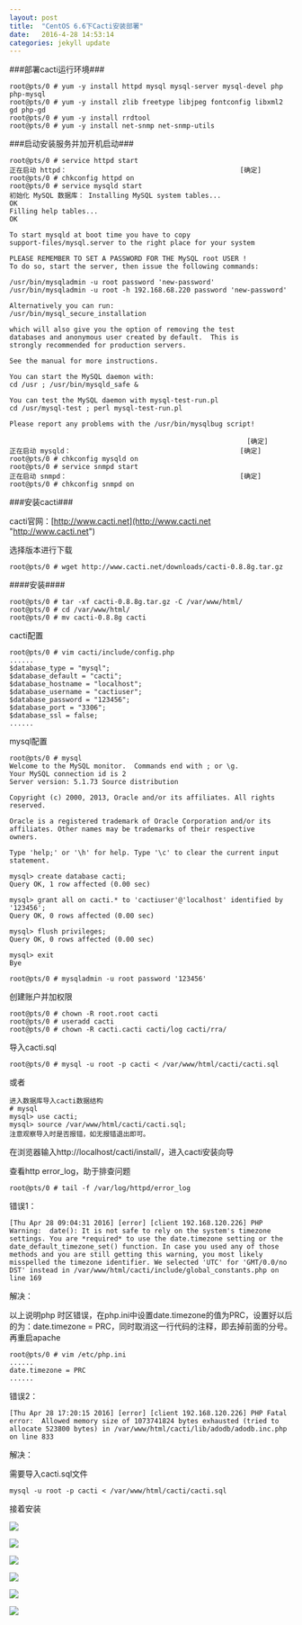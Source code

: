 ```yaml
---
layout: post
title:  "CentOS 6.6下Cacti安装部署"
date:   2016-4-28 14:53:14 
categories: jekyll update
---
```


###部署cacti运行环境###

	root@pts/0 # yum -y install httpd mysql mysql-server mysql-devel php php-mysql
	root@pts/0 # yum -y install zlib freetype libjpeg fontconfig libxml2 gd php-gd
	root@pts/0 # yum -y install rrdtool
	root@pts/0 # yum -y install net-snmp net-snmp-utils

###启动安装服务并加开机启动###

	root@pts/0 # service httpd start
	正在启动 httpd：                                           [确定]
	root@pts/0 # chkconfig httpd on 
	root@pts/0 # service mysqld start
	初始化 MySQL 数据库： Installing MySQL system tables...
	OK
	Filling help tables...
	OK
	
	To start mysqld at boot time you have to copy
	support-files/mysql.server to the right place for your system
	
	PLEASE REMEMBER TO SET A PASSWORD FOR THE MySQL root USER !
	To do so, start the server, then issue the following commands:
	
	/usr/bin/mysqladmin -u root password 'new-password'
	/usr/bin/mysqladmin -u root -h 192.168.68.220 password 'new-password'
	
	Alternatively you can run:
	/usr/bin/mysql_secure_installation
	
	which will also give you the option of removing the test
	databases and anonymous user created by default.  This is
	strongly recommended for production servers.
	
	See the manual for more instructions.
	
	You can start the MySQL daemon with:
	cd /usr ; /usr/bin/mysqld_safe &
	
	You can test the MySQL daemon with mysql-test-run.pl
	cd /usr/mysql-test ; perl mysql-test-run.pl
	
	Please report any problems with the /usr/bin/mysqlbug script!
	
	                                                           [确定]
	正在启动 mysqld：                                          [确定]
	root@pts/0 # chkconfig mysqld on
	root@pts/0 # service snmpd start
	正在启动 snmpd：                                           [确定]
	root@pts/0 # chkconfig snmpd on

###安装cacti###

cacti官网：[http://www.cacti.net](http://www.cacti.net "http://www.cacti.net")

选择版本进行下载

	root@pts/0 # wget http://www.cacti.net/downloads/cacti-0.8.8g.tar.gz

####安装####

	root@pts/0 # tar -xf cacti-0.8.8g.tar.gz -C /var/www/html/
	root@pts/0 # cd /var/www/html/
	root@pts/0 # mv cacti-0.8.8g cacti
	
cacti配置

	root@pts/0 # vim cacti/include/config.php
	......
	$database_type = "mysql";
	$database_default = "cacti";
	$database_hostname = "localhost";
	$database_username = "cactiuser";
	$database_password = "123456";
	$database_port = "3306";
	$database_ssl = false;
	......

mysql配置

	root@pts/0 # mysql
	Welcome to the MySQL monitor.  Commands end with ; or \g.
	Your MySQL connection id is 2
	Server version: 5.1.73 Source distribution
	
	Copyright (c) 2000, 2013, Oracle and/or its affiliates. All rights reserved.
	
	Oracle is a registered trademark of Oracle Corporation and/or its
	affiliates. Other names may be trademarks of their respective
	owners.
	
	Type 'help;' or '\h' for help. Type '\c' to clear the current input statement.
	
	mysql> create database cacti;
	Query OK, 1 row affected (0.00 sec)
	
	mysql> grant all on cacti.* to 'cactiuser'@'localhost' identified by '123456';
	Query OK, 0 rows affected (0.00 sec)
	
	mysql> flush privileges;
	Query OK, 0 rows affected (0.00 sec)
	
	mysql> exit
	Bye
	
	root@pts/0 # mysqladmin -u root password '123456'

创建账户并加权限

	root@pts/0 # chown -R root.root cacti
	root@pts/0 # useradd cacti
	root@pts/0 # chown -R cacti.cacti cacti/log cacti/rra/

导入cacti.sql

	root@pts/0 # mysql -u root -p cacti < /var/www/html/cacti/cacti.sql

或者

	进入数据库导入cacti数据结构
	# mysql
	mysql> use cacti;
	mysql> source /var/www/html/cacti/cacti.sql;
	注意观察导入时是否报错，如无报错退出即可。

在浏览器输入http://localhost/cacti/install/，进入cacti安装向导

查看http error_log，助于排查问题

	root@pts/0 # tail -f /var/log/httpd/error_log  

错误1：

	[Thu Apr 28 09:04:31 2016] [error] [client 192.168.120.226] PHP Warning:  date(): It is not safe to rely on the system's timezone settings. You are *required* to use the date.timezone setting or the date_default_timezone_set() function. In case you used any of those methods and you are still getting this warning, you most likely misspelled the timezone identifier. We selected 'UTC' for 'GMT/0.0/no DST' instead in /var/www/html/cacti/include/global_constants.php on line 169

解决：

以上说明php 时区错误，在php.ini中设置date.timezone的值为PRC，设置好以后的为：date.timezone = PRC，同时取消这一行代码的注释，即去掉前面的分号。
再重启apache

	root@pts/0 # vim /etc/php.ini
	......
	date.timezone = PRC
	......

错误2：

	[Thu Apr 28 17:20:15 2016] [error] [client 192.168.120.226] PHP Fatal error:  Allowed memory size of 1073741824 bytes exhausted (tried to allocate 523800 bytes) in /var/www/html/cacti/lib/adodb/adodb.inc.php on line 833

解决：

需要导入cacti.sql文件

	mysql -u root -p cacti < /var/www/html/cacti/cacti.sql

接着安装

![](http://7xppz2.com1.z0.glb.clouddn.com/57.png)

![](http://7xppz2.com1.z0.glb.clouddn.com/58.png)

![](http://7xppz2.com1.z0.glb.clouddn.com/59.png)

![](http://7xppz2.com1.z0.glb.clouddn.com/60.png)

![](http://7xppz2.com1.z0.glb.clouddn.com/61.png)

![](http://7xppz2.com1.z0.glb.clouddn.com/62.png)


